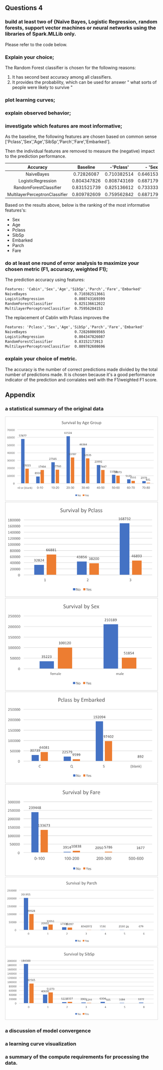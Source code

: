 ## Questions 4
### build at least two of {Naïve Bayes, Logistic Regression, random forests, support vector machines or neural networks using the libraries of Spark.MLLib only. 
Please refer to the code below.
### Explain your choice; 
The Random Forest classifier is chosen for the following reasons:

1. It has second best accuracy among all classifiers.
2. It provides the probability, which can be used for answer " what sorts of people were likely to survive "

### plot learning curves; 
### explain observed behavior; 
### investigate which features are most informative; 

As the baseline, the following features are chosen based on common sense ['Pclass','Sex','Age','SibSp','Parch','Fare','Embarked']. 

Then the individual features are removed to measure the (negative) impact to the prediction performance.



**Accuracy**|**Baseline**|**-'Pclass'**|**- 'Sex'**|**- 'Age'**|**-'SibSp'**|**-'Parch'**|**-'Fare'**|**-'Embarked'**
:-----:|:-----:|:-----:|:-----:|:-----:|:-----:|:-----:|:-----:|:-----:
NaiveBayes                    |0.72826087|0.710382514|0.646153846|0.674157303|0.683544304|0.67816092|0.803108808|0.709677419
LogisticRegression            |0.804347826|0.808743169|0.687179487|0.792134831|0.797468354|0.827586207|0.808290155|0.779569892
RandomForestClassifier        |0.831521739|0.825136612|0.733333333|0.814606742|0.816455696|0.844827586|0.808290155|0.790322581
MultilayerPerceptronClassifier|0.809782609|0.759562842|0.687179487|0.837078652|0.689873418|0.643678161|0.792746114|0.784946237


Based on the results above, below is the ranking of the most informative features's:

* Sex
* Age
* Pclass
* SibSp
* Embarked
* Parch
* Fare


### do at least one round of error analysis to maximize your chosen metric (F1, accuracy, weighted F1); 

The prediction accuracy using features: 

    Features: 'Cabin','Sex','Age','SibSp','Parch','Fare','Embarked'
    NaiveBayes                    	0.710382513661
    LogisticRegression            	0.808743169399
    RandomForestClassifier        	0.825136612022
    MultilayerPerceptronClassifier	0.75956284153

The replacement of Cablin with Pclass improves the 

    Features: 'Pclass','Sex','Age','SibSp','Parch','Fare','Embarked'
    NaiveBayes                    	0.728260869565
    LogisticRegression            	0.804347826087
    RandomForestClassifier        	0.83152173913
    MultilayerPerceptronClassifier	0.809782608696

### explain your choice of metric.
The accuracy is the number of correct predictions made divided by the total number of predictions made. It is chosen because it's a good performance indicator of the prediction and corralates well with the F1/weighted F1 score.


## Appendix
### a statistical summary of the original data
![comm](Age.png)
![](Pclass.png)
![](Sex.png)
![](Embarked.png)
![](Fare.png)
![](Parch.png)
![](SibSp.png)
### a discussion of model convergence
### a learning curve visualization
### a summary of the compute requirements for processing the data.